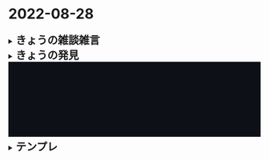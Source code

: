 # 2022-08-28

<details>
<summary><h2 style="display:inline">きょうの雑談雑言</h2></summary>
 <ol>
  <li>Git学習ノートを作りたい</li>
  
  <li></li>
  
   <ul>
      <li></li>
      <li></li>
      <li></li>
    </ul>
 </ol>
</details>
<details>
<summary><h2 style="display:inline">きょうの発見</h2></summary>
  <h3>GitのREADME.mdで任意のスペースを作る方法</h3>
  次のようなHTML要素で任意のスペースを設置することができた。<br/> 
  コツはwidth属性とheight属性の設定値を周りに上手く合わせることだ。<br/>
 
   ```html
   <img src="/images/space.png" width="100%" height="200px"/>
   ```

</details>

<img src="/images/space.png" width="100%" height="150px"/>

<details>
<summary><h2 style="display:inline">テンプレ</h2></summary>
 <h3>タイトル</h3>
 <ol>
  <li>番号付きリスト</li>
  <li></li>
 </ol>
 <ul>
  <li>記号付きリスト</li>
  <li></li>
 </ul>
</details>
